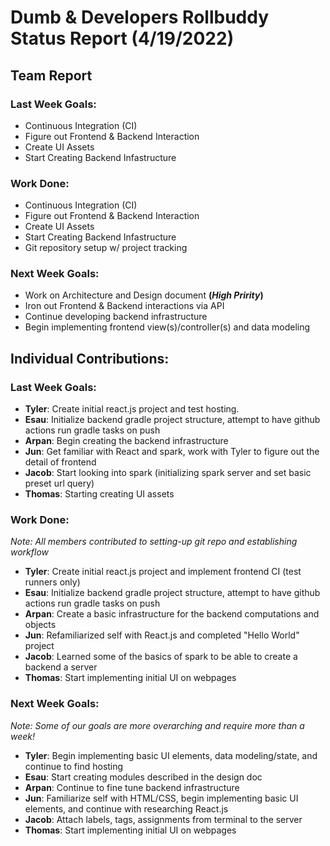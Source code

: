 # Dumb & Developers Rollbuddy Status Report (4/19/2022)

## Team Report

### Last Week Goals:

- Continuous Integration (CI)
- Figure out Frontend & Backend Interaction
- Create UI Assets
- Start Creating Backend Infastructure

### Work Done:

- Continuous Integration (CI)
- Figure out Frontend & Backend Interaction
- Create UI Assets
- Start Creating Backend Infastructure
- Git repository setup w/ project tracking

### Next Week Goals:

- Work on Architecture and Design document **(_High Pririty_)**
- Iron out Frontend & Backend interactions via API
- Continue developing backend infrastructure
- Begin implementing frontend view(s)/controller(s) and data modeling

## Individual Contributions:

### Last Week Goals:

- **Tyler**: Create initial react.js project and test hosting.
- **Esau**: Initialize backend gradle project structure, attempt to have github actions run gradle tasks on push
- **Arpan**: Begin creating the backend infrastructure
- **Jun**: Get familiar with React and spark, work with Tyler to figure out the detail of frontend
- **Jacob**: Start looking into spark (initializing spark server and set basic preset url query)
- **Thomas**: Starting creating UI assets

### Work Done:

_Note: All members contributed to setting-up git repo and establishing workflow_

- **Tyler**: Create initial react.js project and implement frontend CI (test runners only)
- **Esau**: Initialize backend gradle project structure, attempt to have github actions run gradle tasks on push
- **Arpan**: Create a basic infrastructure for the backend computations and objects
- **Jun**: Refamiliarized self with React.js and completed "Hello World" project
- **Jacob**: Learned some of the basics of spark to be able to create a backend a server
- **Thomas**: Start implementing initial UI on webpages

### Next Week Goals:

_Note: Some of our goals are more overarching and require more than a week!_

- **Tyler**: Begin implementing basic UI elements, data modeling/state, and continue to find hosting
- **Esau**: Start creating modules described in the design doc
- **Arpan**: Continue to fine tune backend infrastructure
- **Jun**: Familiarize self with HTML/CSS, begin implementing basic UI elements, and continue with researching React.js
- **Jacob**: Attach labels, tags, assignments from terminal to the server
- **Thomas**: Start implementing initial UI on webpages
